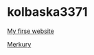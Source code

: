 # kolbaska3371
[My firsе website](kolbaska3371.github.io/HeyU "Мой первый сайт")

[Merkury](kolbaska3371.github.io/Merkury/src "Мой первый сайт")
